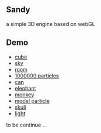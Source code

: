 ## Sandy
a simple 3D engine based on webGL

## Demo

- [cube](http://hongru.github.com/proj/sandy/cube.html)
- [sky](http://hongru.github.com/proj/sandy/sky.html)
- [room](http://hongru.github.com/proj/sandy/room.html)
- [1000000 particles](http://hongru.github.com/proj/sandy/particles.html)
- [can](http://hongru.github.io/Sandy/demo/can/)
- [elephant](http://hongru.github.io/Sandy/demo/elephant/)
- [monkey](http://hongru.github.io/Sandy/demo/monkey/)
- [model particle](http://hongru.github.io/Sandy/demo/particles/)
- [skull](http://hongru.github.io/Sandy/demo/skull/)
- [light](http://hongru.github.io/Sandy/demo/texture/)

to be continue ...
